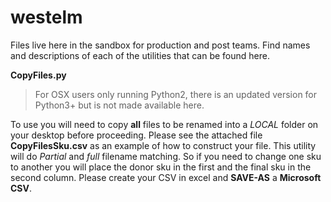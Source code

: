 # westelm
Files live here in the sandbox for production and post teams.  Find names and descriptions of each of the utilities that can be found here.

**CopyFiles.py**
> For OSX users only running Python2, there is an updated version for Python3+ but is not made available here.

To use you will need to copy **all** files to be renamed into a *LOCAL* folder on your desktop before proceeding. Please see the attached file **CopyFilesSku.csv** as an example of how to construct your file.  This utility will do *Partial* and *full* filename matching.  So if you need to change one sku to another you will place the donor sku in the first and the final sku in the second column.  Please create your CSV in excel and **SAVE-AS** a **Microsoft CSV**.
